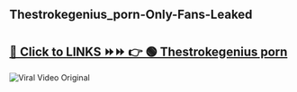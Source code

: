 
 ## Thestrokegenius_porn-Only-Fans-Leaked

# <h2><a href="https://clipsfans.com/Thestrokegenius_porn&ref=git">🔗 Click to LINKS ⏩⏩ 👉 🟢 Thestrokegenius porn </a></h2>

<a href="https://clipsfans.com/Thestrokegenius_porn&ref=git" rel="nofollow" data-target="animated-image.originalLink"><img src="https://i.ibb.co.com/xMMVF88/686577567.gif" alt="Viral Video Original" style="max-width: 100%; display: inline-block;" data-target="animated-image.originalImage"></a>
